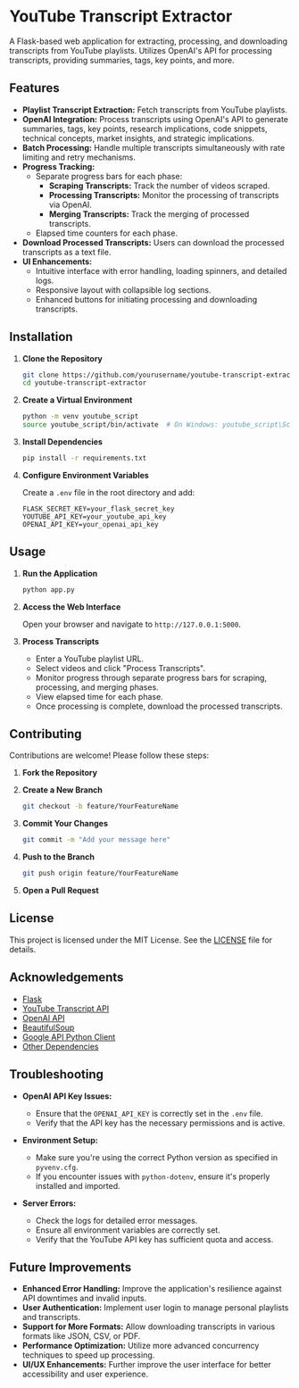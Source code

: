 # YouTube Transcript Extractor

A Flask-based web application for extracting, processing, and downloading transcripts from YouTube playlists. Utilizes OpenAI's API for processing transcripts, providing summaries, tags, key points, and more.

## Features

- **Playlist Transcript Extraction:** Fetch transcripts from YouTube playlists.
- **OpenAI Integration:** Process transcripts using OpenAI's API to generate summaries, tags, key points, research implications, code snippets, technical concepts, market insights, and strategic implications.
- **Batch Processing:** Handle multiple transcripts simultaneously with rate limiting and retry mechanisms.
- **Progress Tracking:** 
  - Separate progress bars for each phase:
    - **Scraping Transcripts:** Track the number of videos scraped.
    - **Processing Transcripts:** Monitor the processing of transcripts via OpenAI.
    - **Merging Transcripts:** Track the merging of processed transcripts.
  - Elapsed time counters for each phase.
- **Download Processed Transcripts:** Users can download the processed transcripts as a text file.
- **UI Enhancements:** 
  - Intuitive interface with error handling, loading spinners, and detailed logs.
  - Responsive layout with collapsible log sections.
  - Enhanced buttons for initiating processing and downloading transcripts.

## Installation

1. **Clone the Repository**

    ```bash
    git clone https://github.com/yourusername/youtube-transcript-extractor.git
    cd youtube-transcript-extractor
    ```

2. **Create a Virtual Environment**

    ```bash
    python -m venv youtube_script
    source youtube_script/bin/activate  # On Windows: youtube_script\Scripts\activate
    ```

3. **Install Dependencies**

    ```bash
    pip install -r requirements.txt
    ```

4. **Configure Environment Variables**

    Create a `.env` file in the root directory and add:

    ```env
    FLASK_SECRET_KEY=your_flask_secret_key
    YOUTUBE_API_KEY=your_youtube_api_key
    OPENAI_API_KEY=your_openai_api_key
    ```

## Usage

1. **Run the Application**

    ```bash
    python app.py
    ```

2. **Access the Web Interface**

    Open your browser and navigate to `http://127.0.0.1:5000`.

3. **Process Transcripts**

    - Enter a YouTube playlist URL.
    - Select videos and click "Process Transcripts".
    - Monitor progress through separate progress bars for scraping, processing, and merging phases.
    - View elapsed time for each phase.
    - Once processing is complete, download the processed transcripts.

## Contributing

Contributions are welcome! Please follow these steps:

1. **Fork the Repository**

2. **Create a New Branch**

    ```bash
    git checkout -b feature/YourFeatureName
    ```

3. **Commit Your Changes**

    ```bash
    git commit -m "Add your message here"
    ```

4. **Push to the Branch**

    ```bash
    git push origin feature/YourFeatureName
    ```

5. **Open a Pull Request**

## License

This project is licensed under the MIT License. See the [LICENSE](LICENSE) file for details.

## Acknowledgements

- [Flask](https://flask.palletsprojects.com/)
- [YouTube Transcript API](https://github.com/jdepoix/youtube-transcript-api)
- [OpenAI API](https://beta.openai.com/docs/)
- [BeautifulSoup](https://www.crummy.com/software/BeautifulSoup/bs4/doc/)
- [Google API Python Client](https://github.com/googleapis/google-api-python-client)
- [Other Dependencies](requirements.txt)

## Troubleshooting

- **OpenAI API Key Issues:**
  - Ensure that the `OPENAI_API_KEY` is correctly set in the `.env` file.
  - Verify that the API key has the necessary permissions and is active.

- **Environment Setup:**
  - Make sure you're using the correct Python version as specified in `pyvenv.cfg`.
  - If you encounter issues with `python-dotenv`, ensure it's properly installed and imported.

- **Server Errors:**
  - Check the logs for detailed error messages.
  - Ensure all environment variables are correctly set.
  - Verify that the YouTube API key has sufficient quota and access.

## Future Improvements

- **Enhanced Error Handling:** Improve the application's resilience against API downtimes and invalid inputs.
- **User Authentication:** Implement user login to manage personal playlists and transcripts.
- **Support for More Formats:** Allow downloading transcripts in various formats like JSON, CSV, or PDF.
- **Performance Optimization:** Utilize more advanced concurrency techniques to speed up processing.
- **UI/UX Enhancements:** Further improve the user interface for better accessibility and user experience.
